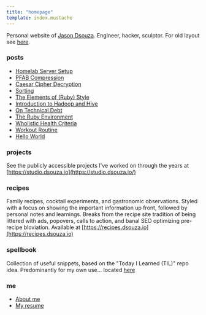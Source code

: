 ```yaml
---
title: "homepage"
template: index.mustache
---
```


Personal website of [Jason Dsouza](/about). Engineer, hacker, sculptor. For old layout see [here](http://old.jasondsouza.org).

### posts

- [Homelab Server Setup](post/homelab-server)
- [PFAB Compression](post/pfab-compression)
- [Caesar Cipher Decryption](post/caesar-cipher-decryption)
- [Sorting](post/sorting)
- [The Elements of (Ruby) Style](post/elements-of-ruby-style)
- [Introduction to Hadoop and Hive](post/hadoop-and-hive)
- [On Technical Debt](post/technical-debt)
- [The Ruby Environment](post/ruby-environment)
- [Wholistic Health Criteria](post/wholistic-health-criteria)
- [Workout Routine](post/workout-routine)
- [Hello World](post/hello-world)

### projects

See the publicly accessible projects I've worked on through the years at [https://studio.dsouza.io](https://studio.dsouza.io/)

### recipes

Family recipes, cocktail experiments, and gastronomic observations. Styled with a focus on showing the important information up front, followed by personal notes and learnings. Breaks from the recipe site tradition of being littered with ads, popovers, calls to action, and banal SEO optimizing pre-recipe bloviation. Available at [https://recipes.dsouza.io](https://recipes.dsouza.io)

### spellbook

Collection of useful snippets, based on the "Today I Learned (TIL)" repo idea. Predominantly for my own use... located [here](/spells/)

### me

- [About me](/about)
- [My resume](/resume)
